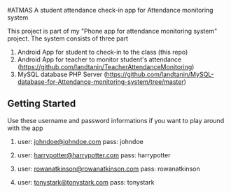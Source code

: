 #ATMAS
A student attendance check-in app for Attendance monitoring system

This project is part of my "Phone app for attendance monitoring system" project. The system consists of three part
1. Android App for student to check-in to the class (this repo)
2. Android App for teacher to monitor student's attendance (https://github.com/landtanin/TeacherAttendanceMonitoring)
3. MySQL database PHP Server (https://github.com/landtanin/MySQL-database-for-Attendance-monitoring-system/tree/master)

## Getting Started
Use these username and password informations if you want to play around with the app
1. user: johndoe@johndoe.com
   pass: johndoe

2. user: harrypotter@harrypotter.com
   pass: harrypotter

3. user: rowanatkinson@rowanatkinson.com
   pass: rowanatkinson

4. user: tonystark@tonystark.com
   pass: tonystark


 
